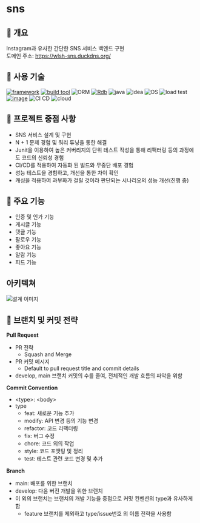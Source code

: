 # sns

## 📌 개요

Instagram과 유사한 간단한 SNS 서비스 백엔드 구현<br>
도메인 주소: https://wlsh-sns.duckdns.org/ <br>

## 📌 사용 기술
[![framework](https://img.shields.io/badge/spring%20boot-2.7.8-yellowgreen)](https://github.com/spring-projects/spring-boot/wiki/Spring-Boot-2.7-Release-Notes)
[![build tool](https://img.shields.io/badge/gradle-7.6-orange)](https://gradle.org/)
![ORM](https://img.shields.io/badge/JPA-grey)
[![Rdb](https://img.shields.io/badge/MySQL-8.0-blue)](https://dev.mysql.com/doc/refman/8.0/en/) 
![java](https://img.shields.io/badge/open--jdk-17-brightgreen) 
![idea](https://img.shields.io/badge/IntelliJ-grey) 
![OS](https://img.shields.io/badge/ubuntu-18.04-red)
![load test](https://img.shields.io/badge/ngrinder-3.5-green)
[![image](https://img.shields.io/badge/docker-latest-lightgrey)](https://hub.docker.com/r/k87913j/sns) 
![CI CD](https://img.shields.io/badge/GithubActions-grey)
![cloud](https://img.shields.io/badge/NaverCloudPlatform-grey)

## 📌 프로젝트 중점 사항

- SNS 서비스 설계 및 구현
- N + 1 문제 경험 및 쿼리 튜닝을 통한 해결  
- Junit을 이용하여 높은 커버리지의 단위 테스트 작성을 통해 리팩터링 등의 과정에도 코드의 신뢰성 경험
- CI/CD를 적용하여 자동화 된 빌드와 무중단 배포 경험
- 성능 테스트을 경험하고, 개선을 통한 차이 확인
- 캐싱을 적용하여 과부화가 걸릴 것이라 판단되는 시나리오의 성능 개선(진행 중)

## 📌 주요 기능

- 인증 및 인가 기능
- 게시글 기능
- 댓글 기능
- 팔로우 기능
- 좋아요 기능
- 알람 기능
- 피드 기능

## 아키텍쳐

![설계 이미지]()

## 📌 브랜치 및 커밋 전략

**Pull Request**

- PR 전략
  - Squash and Merge
- PR 커밋 메시지
  - Default to pull request title and commit details
- develop, main 브랜치 커밋의 수를 줄여, 전체적인 개발 흐름의 파악을 위함

**Commit Convention**

- \<type>: \<body>
- type
  - feat: 새로운 기능 추가
  - modify: API 변경 등의 기능 변경
  - refactor: 코드 리팩터링
  - fix: 버그 수정
  - chore: 코드 외의 작업
  - style: 코드 포맷팅 및 정리
  - test: 테스트 관련 코드 변경 및 추가

**Branch**

- main: 배포를 위한 브랜치
- develop: 다음 버전 개발을 위한 브랜치
- 이 외의 브랜치는 브랜치의 개발 기능을 중점으로 커밋 컨벤션의 type과 유사하게 함
  - feature 브랜치를 제외하고 type/issue번호 의 이름 전략을 사용함